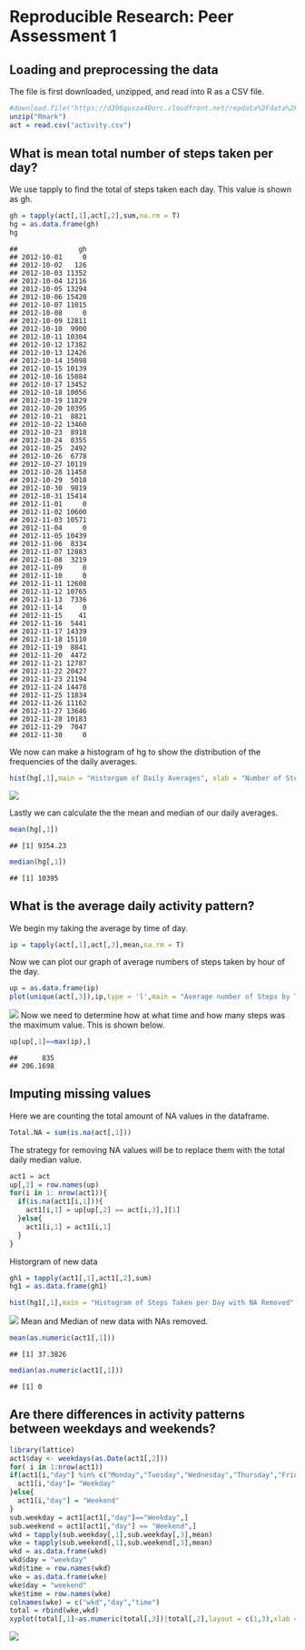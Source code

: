 # Reproducible Research: Peer Assessment 1


## Loading and preprocessing the data
The file is first downloaded, unzipped, and read into R as a CSV file.

```r
#download.file("https://d396qusza40orc.cloudfront.net/repdata%2Fdata%2Factivity.zip",destfile = "Rmark",method = "curl")
unzip("Rmark")
act = read.csv("activity.csv")
```
## What is mean total number of steps taken per day?
We use tapply to find the total of steps taken each day. This value is shown as gh.

```r
gh = tapply(act[,1],act[,2],sum,na.rm = T)
hg = as.data.frame(gh)
hg
```

```
##               gh
## 2012-10-01     0
## 2012-10-02   126
## 2012-10-03 11352
## 2012-10-04 12116
## 2012-10-05 13294
## 2012-10-06 15420
## 2012-10-07 11015
## 2012-10-08     0
## 2012-10-09 12811
## 2012-10-10  9900
## 2012-10-11 10304
## 2012-10-12 17382
## 2012-10-13 12426
## 2012-10-14 15098
## 2012-10-15 10139
## 2012-10-16 15084
## 2012-10-17 13452
## 2012-10-18 10056
## 2012-10-19 11829
## 2012-10-20 10395
## 2012-10-21  8821
## 2012-10-22 13460
## 2012-10-23  8918
## 2012-10-24  8355
## 2012-10-25  2492
## 2012-10-26  6778
## 2012-10-27 10119
## 2012-10-28 11458
## 2012-10-29  5018
## 2012-10-30  9819
## 2012-10-31 15414
## 2012-11-01     0
## 2012-11-02 10600
## 2012-11-03 10571
## 2012-11-04     0
## 2012-11-05 10439
## 2012-11-06  8334
## 2012-11-07 12883
## 2012-11-08  3219
## 2012-11-09     0
## 2012-11-10     0
## 2012-11-11 12608
## 2012-11-12 10765
## 2012-11-13  7336
## 2012-11-14     0
## 2012-11-15    41
## 2012-11-16  5441
## 2012-11-17 14339
## 2012-11-18 15110
## 2012-11-19  8841
## 2012-11-20  4472
## 2012-11-21 12787
## 2012-11-22 20427
## 2012-11-23 21194
## 2012-11-24 14478
## 2012-11-25 11834
## 2012-11-26 11162
## 2012-11-27 13646
## 2012-11-28 10183
## 2012-11-29  7047
## 2012-11-30     0
```
We now can make a histogram of hg to show the distribution of the frequencies of the daily averages.

```r
hist(hg[,1],main = "Historgam of Daily Averages", xlab = "Number of Steps Taken per Day",ylab = "Frequency")
```

![](PA1_template_files/figure-html/unnamed-chunk-3-1.png) 

Lastly we can calculate the the mean and median of our daily averages.


```r
mean(hg[,1])
```

```
## [1] 9354.23
```

```r
median(hg[,1])
```

```
## [1] 10395
```
## What is the average daily activity pattern?
We begin my taking the average by time of day.

```r
ip = tapply(act[,1],act[,3],mean,na.rm = T)
```

Now we can plot our graph of average numbers of steps taken by hour of the day.


```r
up = as.data.frame(ip)
plot(unique(act[,3]),ip,type = 'l',main = "Average number of Steps by Time of day",xlab = "Hour of the Day",ylab = "Number of Steps")
```

![](PA1_template_files/figure-html/unnamed-chunk-6-1.png) 
Now we need to determine how at what time and how many steps was the maximum value. This is shown below.

```r
up[up[,1]==max(ip),]
```

```
##      835 
## 206.1698
```


## Imputing missing values
Here we are counting the total amount of NA values in the dataframe. 

```r
Total.NA = sum(is.na(act[,1]))
```

The strategy for removing NA values will be to replace them with the total daily median value.


```r
act1 = act
up[,2] = row.names(up)
for(i in 1: nrow(act1)){
  if(is.na(act1[i,1])){
    act1[i,1] = up[up[,2] == act[i,3],][1]
  }else{
    act1[i,1] = act1[i,1]
  }
}
```
Historgram of new data

```r
gh1 = tapply(act1[,1],act1[,2],sum)
hg1 = as.data.frame(gh1)

hist(hg1[,1],main = "Histogram of Steps Taken per Day with NA Removed",xlab = "Number of steps taken per day", ylab = "Frequency")
```

![](PA1_template_files/figure-html/unnamed-chunk-10-1.png) 
Mean and Median of new data with NAs removed.


```r
mean(as.numeric(act1[,1]))
```

```
## [1] 37.3826
```

```r
median(as.numeric(act1[,1]))
```

```
## [1] 0
```
## Are there differences in activity patterns between weekdays and weekends?


```r
library(lattice)
act1$day <- weekdays(as.Date(act1[,2]))
for( i in 1:nrow(act1))
if(act1[i,"day"] %in% c("Monday","Tuesday","Wednesday","Thursday","Friday")){
  act1[i,"day"]= "Weekday"
}else{
  act1[i,"day"] = "Weekend"
}
sub.weekday = act1[act1[,"day"]=="Weekday",]
sub.weekend = act1[act1[,"day"] == "Weekend",]
wkd = tapply(sub.weekday[,1],sub.weekday[,3],mean)
wke = tapply(sub.weekend[,1],sub.weekend[,3],mean)
wkd = as.data.frame(wkd)
wkd$day = "weekday"
wkd$time = row.names(wkd)
wke = as.data.frame(wke)
wke$day = "weekend"
wke$time = row.names(wke)
colnames(wke) = c("wkd","day","time")
total = rbind(wke,wkd) 
xyplot(total[,1]~as.numeric(total[,3])|total[,2],layout = c(1,3),xlab = "Time of Dat",ylab = "Number of Steps")
```

![](PA1_template_files/figure-html/unnamed-chunk-12-1.png) 
